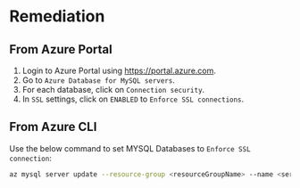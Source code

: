 # Remediation

## From Azure Portal

1. Login to Azure Portal using <https://portal.azure.com>.
2. Go to `Azure Database for MySQL servers`.
3. For each database, click on `Connection security`.
4. In `SSL` settings, click on `ENABLED` to `Enforce SSL connections`.

## From Azure CLI

Use the below command to set MYSQL Databases to `Enforce SSL connection`:

```sh
az mysql server update --resource-group <resourceGroupName> --name <serverName> --ssl-enforcement Enabled
```
